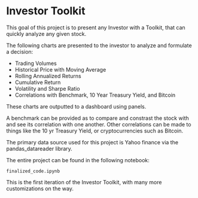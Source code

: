# Investor Toolkit

This goal of this project is to present any Investor with a Toolkit, that can quickly analyze any given stock.

The following charts are presented to the investor to analyze and formulate a decision:

- Trading Volumes 
- Historical Price with Moving Average 
- Rolling Annualized Returns 
- Cumulative Return
- Volatility and Sharpe Ratio 
- Correlations with Benchmark, 10 Year Treasury Yield, and Bitcoin

These charts are outputted to a dashboard using panels.

A benchmark can be provided as to compare and constrast the stock with and see its correlation with one another.
Other correlations can be made to things like the 10 yr Treasury Yield, or cryptocurrencies such as Bitcoin.

The primary data source used for this project is Yahoo finance via the pandas_datareader library.

The entire project can be found in the following notebook:

    finalized_code.ipynb
    
This is the first iteration of the Investor Toolkit, with many more customizations on the way.